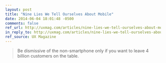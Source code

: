 ```yaml
---
layout: post
title: "Nine Lies We Tell Ourselves About Mobile"
date: 2014-06-04 18:01:48 -0500
comments: false
ref_url: http://uxmag.com/articles/nine-lies-we-tell-ourselves-about-mobile
in_reply_to: http://uxmag.com/articles/nine-lies-we-tell-ourselves-about-mobile
ref_source: UX Magazine
---
```


> Be dismissive of the non-smartphone only if you want to leave 4 billion customers on the table.